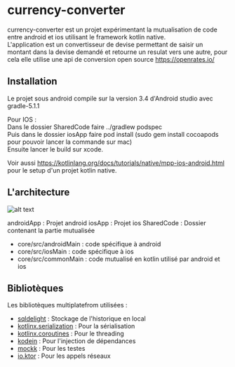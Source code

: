 # currency-converter

currency-converter est un projet expérimentant la mutualisation de code entre android et ios utilisant le framework kotlin native.
<br/>L'application est un convertisseur de devise permettant de saisir un montant dans la devise demandé et retourne un resulat vers une autre, pour cela elle utilise une api de conversion open source https://openrates.io/

## Installation

Le projet sous android compile sur la version 3.4 d'Android studio avec gradle-5.1.1

Pour IOS :
<br/>Dans le dossier SharedCode faire ../gradlew podspec
<br/>Puis dans le dossier iosApp faire pod install (sudo gem install cocoapods pour pouvoir lancer la commande sur mac)
<br/>Ensuite lancer le build sur xcode.

Voir aussi https://kotlinlang.org/docs/tutorials/native/mpp-ios-android.html pour le setup d'un projet kotlin native.

## L'architecture

![alt text](https://image.noelshack.com/fichiers/2019/23/1/1559551335-cleanocto.png)

androidApp : Projet android
iosApp : Projet ios
SharedCode : Dossier contenant la partie mutualisée
- core/src/androidMain : code spécifique à android
- core/src/iosMain : code spécifique à ios
- core/src/commonMain : code mutualisé en kotlin utilisé par android et ios

## Bibliotèques

Les bibliotèques multiplatefrom utilisées :

- [sqldelight](https://github.com/square/sqldelight) : Stockage de l'historique en local 
- [kotlinx.serialization](https://github.com/Kotlin/kotlinx.serialization/) : Pour la sérialisation
- [kotlinx.coroutines](https://github.com/Kotlin/kotlinx.coroutines) : Pour le threading
- [kodein](https://kodein.org/Kodein-DI/?5.2/getting-started) : Pour l'injection de dépendances
- [mockk](https://mockk.io/) : Pour les testes 
- [io.ktor](https://ktor.io/clients/http-client/multiplatform.html) : Pour les appels réseaux
